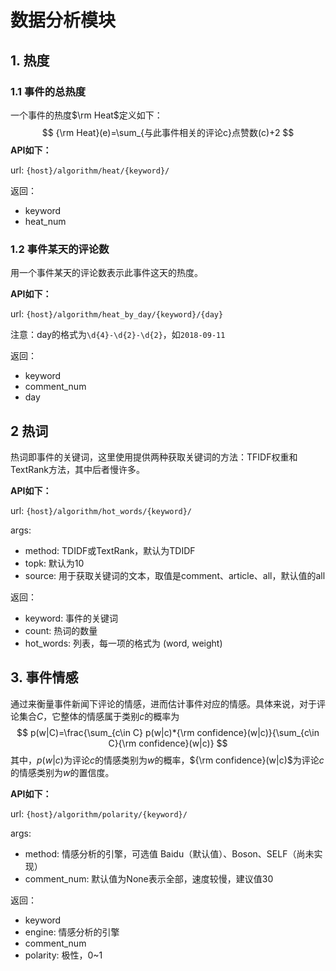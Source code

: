 # 数据分析模块

## 1. 热度

### 1.1 事件的总热度

一个事件的热度$\rm Heat$定义如下：
$$
{\rm Heat}(e)=\sum_{与此事件相关的评论c}点赞数(c)+2
$$
**API如下：**

url: `{host}/algorithm/heat/{keyword}/`

返回：

- keyword
- heat_num

### 1.2 事件某天的评论数

用一个事件某天的评论数表示此事件这天的热度。

**API如下：**

url: `{host}/algorithm/heat_by_day/{keyword}/{day}`

注意：day的格式为`\d{4}-\d{2}-\d{2}`，如`2018-09-11`

返回：

- keyword
- comment_num
- day

## 2 热词

热词即事件的关键词，这里使用提供两种获取关键词的方法：TFIDF权重和TextRank方法，其中后者慢许多。

**API如下：**

url: `{host}/algorithm/hot_words/{keyword}/`

args:

- method: TDIDF或TextRank，默认为TDIDF
- topk: 默认为10
- source: 用于获取关键词的文本，取值是comment、article、all，默认值的all

返回：

- keyword: 事件的关键词
- count: 热词的数量
- hot_words: 列表，每一项的格式为 (word, weight)

## 3. 事件情感

通过来衡量事件新闻下评论的情感，进而估计事件对应的情感。具体来说，对于评论集合$C$，它整体的情感属于类别$c$的概率为
$$
p(w|C)=\frac{\sum_{c\in C} p(w|c)*{\rm confidence}(w|c)}{\sum_{c\in C}{\rm confidence}(w|c)}
$$
其中，$p(w|c)$为评论$c$的情感类别为$w$的概率，${\rm confidence}(w|c)$为评论$c$的情感类别为$w$的置信度。

**API如下：**

url: `{host}/algorithm/polarity/{keyword}/`

args:

- method: 情感分析的引擎，可选值 Baidu（默认值）、Boson、SELF（尚未实现）
- comment_num: 默认值为None表示全部，速度较慢，建议值30

返回：

- keyword
- engine: 情感分析的引擎
- comment_num
- polarity: 极性，0~1